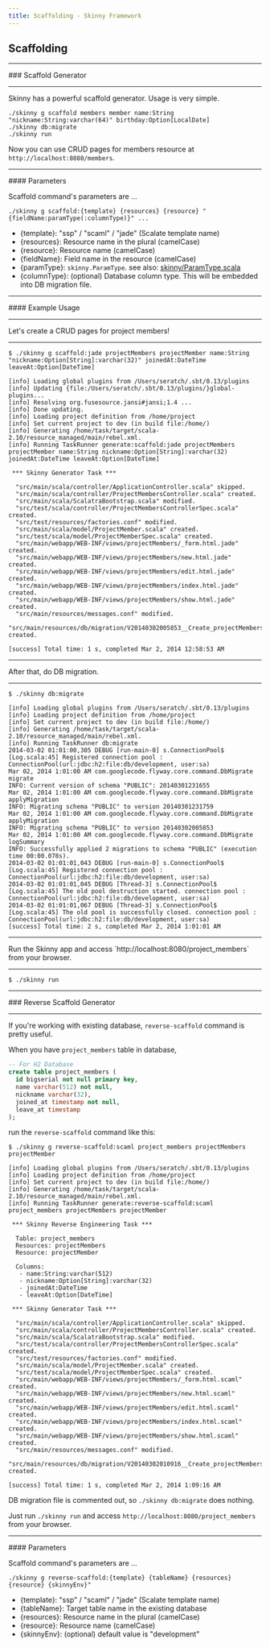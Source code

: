 ```yaml
---
title: Scaffolding - Skinny Framework
---
```


## Scaffolding

<hr/>
### Scaffold Generator
<hr/>

Skinny has a powerful scaffold generator. Usage is very simple.

```
./skinny g scaffold members member name:String "nickname:String:varchar(64)" birthday:Option[LocalDate]
./skinny db:migrate
./skinny run
```

Now you can use CRUD pages for members resource at `http://localhost:8080/members`.

<hr/>
#### Parameters

Scaffold command's parameters are ...

```
./skinny g scaffold:{template} {resources} {resource} "{fieldName:paramType(:columnType)}" ...
```

- {template}: "ssp" / "scaml" / "jade" (Scalate template name)
- {resources}: Resource name in the plural (camelCase)
- {resource}: Resource name (camelCase)
- {fieldName}: Field name in the resource (camelCase)
- {paramType}: `skinny.ParamType`. see also: [skinny/ParamType.scala](https://github.com/skinny-framework/skinny-framework/blob/develop/common/src/main/scala/skinny/ParamType.scala)
- {columnType}: (optional) Database column type. This will be embedded into DB migration file.

<hr/>
#### Example Usage
<hr/>

Let's create a CRUD pages for project members!

<hr/>

```
$ ./skinny g scaffold:jade projectMembers projectMember name:String "nickname:Option[String]:varchar(32)" joinedAt:DateTime leaveAt:Option[DateTime]

[info] Loading global plugins from /Users/seratch/.sbt/0.13/plugins
[info] Updating {file:/Users/seratch/.sbt/0.13/plugins/}global-plugins...
[info] Resolving org.fusesource.jansi#jansi;1.4 ...
[info] Done updating.
[info] Loading project definition from /home/project
[info] Set current project to dev (in build file:/home/)
[info] Generating /home/task/target/scala-2.10/resource_managed/main/rebel.xml.
[info] Running TaskRunner generate:scaffold:jade projectMembers projectMember name:String nickname:Option[String]:varchar(32) joinedAt:DateTime leaveAt:Option[DateTime]

 *** Skinny Generator Task ***

  "src/main/scala/controller/ApplicationController.scala" skipped.
  "src/main/scala/controller/ProjectMembersController.scala" created.
  "src/main/scala/ScalatraBootstrap.scala" modified.
  "src/test/scala/controller/ProjectMembersControllerSpec.scala" created.
  "src/test/resources/factories.conf" modified.
  "src/main/scala/model/ProjectMember.scala" created.
  "src/test/scala/model/ProjectMemberSpec.scala" created.
  "src/main/webapp/WEB-INF/views/projectMembers/_form.html.jade" created.
  "src/main/webapp/WEB-INF/views/projectMembers/new.html.jade" created.
  "src/main/webapp/WEB-INF/views/projectMembers/edit.html.jade" created.
  "src/main/webapp/WEB-INF/views/projectMembers/index.html.jade" created.
  "src/main/webapp/WEB-INF/views/projectMembers/show.html.jade" created.
  "src/main/resources/messages.conf" modified.
  "src/main/resources/db/migration/V20140302005853__Create_projectMembers_table.sql" created.

[success] Total time: 1 s, completed Mar 2, 2014 12:58:53 AM
```

<hr/>
After that, do DB migration.
<hr/>

```
$ ./skinny db:migrate

[info] Loading global plugins from /Users/seratch/.sbt/0.13/plugins
[info] Loading project definition from /home/project
[info] Set current project to dev (in build file:/home/)
[info] Generating /home/task/target/scala-2.10/resource_managed/main/rebel.xml.
[info] Running TaskRunner db:migrate
2014-03-02 01:01:00,305 DEBUG [run-main-0] s.ConnectionPool$ [Log.scala:45] Registered connection pool : ConnectionPool(url:jdbc:h2:file:db/development, user:sa)
Mar 02, 2014 1:01:00 AM com.googlecode.flyway.core.command.DbMigrate migrate
INFO: Current version of schema "PUBLIC": 20140301231655
Mar 02, 2014 1:01:00 AM com.googlecode.flyway.core.command.DbMigrate applyMigration
INFO: Migrating schema "PUBLIC" to version 20140301231759
Mar 02, 2014 1:01:00 AM com.googlecode.flyway.core.command.DbMigrate applyMigration
INFO: Migrating schema "PUBLIC" to version 20140302005853
Mar 02, 2014 1:01:00 AM com.googlecode.flyway.core.command.DbMigrate logSummary
INFO: Successfully applied 2 migrations to schema "PUBLIC" (execution time 00:00.078s).
2014-03-02 01:01:01,043 DEBUG [run-main-0] s.ConnectionPool$ [Log.scala:45] Registered connection pool : ConnectionPool(url:jdbc:h2:file:db/development, user:sa)
2014-03-02 01:01:01,045 DEBUG [Thread-3] s.ConnectionPool$ [Log.scala:45] The old pool destruction started. connection pool : ConnectionPool(url:jdbc:h2:file:db/development, user:sa)
2014-03-02 01:01:01,067 DEBUG [Thread-3] s.ConnectionPool$ [Log.scala:45] The old pool is successfully closed. connection pool : ConnectionPool(url:jdbc:h2:file:db/development, user:sa)
[success] Total time: 2 s, completed Mar 2, 2014 1:01:01 AM
```

<hr/>
Run the Skinny app and access `http://localhost:8080/project_members` from your browser.
<hr/>

```
$ ./skinny run
```

<hr/>
### Reverse Scaffold Generator
<hr/>

If you're working with existing database, `reverse-scaffold` command is pretty useful.

When you have `project_members` table in database,

```sql
-- For H2 Database
create table project_members (
  id bigserial not null primary key,
  name varchar(512) not null,
  nickname varchar(32),
  joined_at timestamp not null,
  leave_at timestamp
);
```

run the `reverse-scaffold` command like this:

```
$ ./skinny g reverse-scaffold:scaml project_members projectMembers projectMember

[info] Loading global plugins from /Users/seratch/.sbt/0.13/plugins
[info] Loading project definition from /home/project
[info] Set current project to dev (in build file:/home/)
[info] Generating /home/task/target/scala-2.10/resource_managed/main/rebel.xml.
[info] Running TaskRunner generate:reverse-scaffold:scaml project_members projectMembers projectMember

 *** Skinny Reverse Engineering Task ***

  Table: project_members
  Resources: projectMembers
  Resource: projectMember

  Columns:
   - name:String:varchar(512)
   - nickname:Option[String]:varchar(32)
   - joinedAt:DateTime
   - leaveAt:Option[DateTime]

 *** Skinny Generator Task ***

  "src/main/scala/controller/ApplicationController.scala" skipped.
  "src/main/scala/controller/ProjectMembersController.scala" created.
  "src/main/scala/ScalatraBootstrap.scala" modified.
  "src/test/scala/controller/ProjectMembersControllerSpec.scala" created.
  "src/test/resources/factories.conf" modified.
  "src/main/scala/model/ProjectMember.scala" created.
  "src/test/scala/model/ProjectMemberSpec.scala" created.
  "src/main/webapp/WEB-INF/views/projectMembers/_form.html.scaml" created.
  "src/main/webapp/WEB-INF/views/projectMembers/new.html.scaml" created.
  "src/main/webapp/WEB-INF/views/projectMembers/edit.html.scaml" created.
  "src/main/webapp/WEB-INF/views/projectMembers/index.html.scaml" created.
  "src/main/webapp/WEB-INF/views/projectMembers/show.html.scaml" created.
  "src/main/resources/messages.conf" modified.
  "src/main/resources/db/migration/V20140302010916__Create_projectMembers_table.sql" created.

[success] Total time: 1 s, completed Mar 2, 2014 1:09:16 AM
```

DB migration file is commented out, so `./skinny db:migrate` does nothing.

Just run `./skinny run` and access `http://localhost:8080/project_members` from your browser.

<hr/>
#### Parameters

Scaffold command's parameters are ...

```
./skinny g reverse-scaffold:{template} {tableName} {resources} {resource} {skinnyEnv}"
```

- {template}: "ssp" / "scaml" / "jade" (Scalate template name)
- {tableName}: Target table name in the existing database
- {resources}: Resource name in the plural (camelCase)
- {resource}: Resource name (camelCase)
- {skinnyEnv}: (optional) default value is "development"

